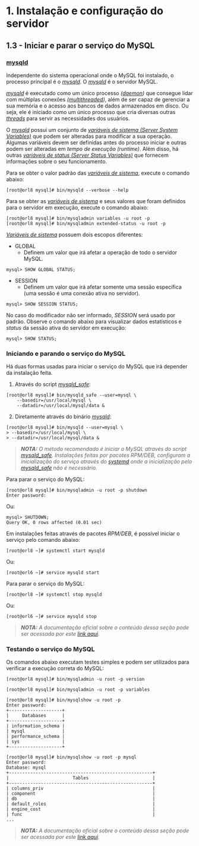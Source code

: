 # 1. Instalação e configuração do servidor

## 1.3 - Iniciar e parar o serviço do MySQL

### [mysqld](https://dev.mysql.com/doc/refman/8.0/en/mysqld.html)

Independente do sistema operacional onde o MySQL foi instalado, o processo principal é o _[mysqld](https://dev.mysql.com/doc/refman/8.0/en/mysqld.html)_. O _[mysqld](https://dev.mysql.com/doc/refman/8.0/en/mysqld.html)_ é o servidor MySQL.

_[mysqld](https://dev.mysql.com/doc/refman/8.0/en/mysqld.html)_ é executado como um único processo _([daemon](https://pt.wikipedia.org/wiki/Daemon_(computa%C3%A7%C3%A3o)))_ que consegue lidar com múltiplas conexões _([multithreaded](https://en.wikipedia.org/wiki/Multithreading_(computer_architecture)))_, além de ser capaz de gerenciar a sua memória e o acesso aos bancos de dados armazenados em disco. Ou seja, ele é iniciado como um único processo que cria diversas outras _[threads](https://pt.wikipedia.org/wiki/Thread_(computa%C3%A7%C3%A3o))_ para servir as necessidades dos usuários.

O _[mysqld](https://dev.mysql.com/doc/refman/8.0/en/mysqld.html)_ possui um conjunto de _[variáveis de sistema (Server System Variables)](https://dev.mysql.com/doc/refman/8.0/en/server-system-variable-reference.html)_ que podem ser alteradas para modificar a sua operação. Algumas variáveis devem ser definidas antes do processo iniciar e outras podem ser alteradas em _tempo de execução (runtime)_. Além disso, há outras _[variáveis de status (Server Status Variables)](https://dev.mysql.com/doc/refman/8.0/en/server-status-variable-reference.html)_ que fornecem informações sobre o seu funcionamento. 

Para se obter o valor padrão das _[variáveis de sistema](https://dev.mysql.com/doc/refman/8.0/en/server-system-variable-reference.html)_, execute o comando abaixo:

```
[root@orl8 mysql]# bin/mysqld --verbose --help
```

Para se obter as _[variáveis de sistema](https://dev.mysql.com/doc/refman/8.0/en/server-system-variable-reference.html)_ e seus valores que foram definidos para o servidor em execução, execute o comando abaixo:

```
[root@orl8 mysql]# bin/mysqladmin variables -u root -p
[root@orl8 mysql]# bin/mysqladmin extended-status -u root -p
```

_[Variáveis de sistema](https://dev.mysql.com/doc/refman/8.0/en/server-system-variable-reference.html)_ possuem dois escopos diferentes:

- GLOBAL
    - Definem um valor que irá afetar a operação de todo o servidor MySQL.

```
mysql> SHOW GLOBAL STATUS;
```

- SESSION
    - Definem um valor que irá afetar somente uma sessão específica (uma sessão é uma conexão ativa no servidor). 

```
mysql> SHOW SESSION STATUS;
```

No caso do modificador não ser informado, _SESSION_ será usado por padrão. Observe o comando abaixo para visualizar dados estatísticos e _status_ da sessão ativa do servidor em execução:

```
mysql> SHOW STATUS;
```

### Iniciando e parando o serviço do MySQL

Há duas formas usadas para iniciar o serviço do MySQL que irá depender da instalação feita. 

1. Através do script _[mysqld_safe](https://dev.mysql.com/doc/refman/8.0/en/mysqld-safe.html)_:

```
[root@orl8 mysql]# bin/mysqld_safe --user=mysql \
    --basedir=/usr/local/mysql \
    --datadir=/usr/local/mysql/data &
```

2. Diretamente através do binário _[mysqld](https://dev.mysql.com/doc/refman/8.0/en/mysqld.html)_:

```
[root@orl8 mysql]# bin/mysqld --user=mysql \
> --basedir=/usr/local/mysql \
> --datadir=/usr/local/mysql/data &
```

>_**__NOTA:__** O método recomendado é iniciar o MySQL através do script [mysqld_safe](https://dev.mysql.com/doc/refman/8.0/en/mysqld-safe.html). Instalações feitas por pacotes RPM/DEB, configuram a inicialização do serviço através do [systemd](https://dev.mysql.com/doc/refman/8.0/en/using-systemd.html) onde a inicialização pelo [mysqld_safe](https://dev.mysql.com/doc/refman/8.0/en/mysqld-safe.html) não é necessário._

Para parar o serviço do MySQL:

```
[root@orl8 mysql]# bin/mysqladmin -u root -p shutdown
Enter password:
```

Ou:

```
mysql> SHUTDOWN;
Query OK, 0 rows affected (0.01 sec)
```

Em instalações feitas através de pacotes _RPM/DEB_, é possível iniciar o serviço pelo comando abaixo:

```
[root@orl8 ~]# systemctl start mysqld
```

Ou:

```
[root@orl6 ~]# service mysqld start
``` 

Para parar o serviço do MySQL:

```
[root@orl8 ~]# systemctl stop mysqld
```

Ou:

```
[root@orl6 ~]# service mysqld stop
```

>_**__NOTA:__** A documentação oficial sobre o conteúdo dessa seção pode ser acessada por este [link aqui](https://dev.mysql.com/doc/refman/8.0/en/starting-server.html)._


### Testando o serviço do MySQL

Os comandos abaixo executam testes simples e podem ser utilizados para verificar a execução correta do MySQL:

```
[root@orl8 mysql]# bin/mysqladmin -u root -p version

[root@orl8 mysql]# bin/mysqladmin -u root -p variables
```

```
[root@orl8 mysql]# bin/mysqlshow -u root -p
Enter password:
+--------------------+
|     Databases      |
+--------------------+
| information_schema |
| mysql              |
| performance_schema |
| sys                |
+--------------------+
```

```
[root@orl8 mysql]# bin/mysqlshow -u root -p mysql
Enter password:
Database: mysql
+------------------------------------------------------+
|                        Tables                        |
+------------------------------------------------------+
| columns_priv                                         |
| component                                            |
| db                                                   |
| default_roles                                        |
| engine_cost                                          |
| func                                                 |
...
``` 

>_**__NOTA:__** A documentação oficial sobre o conteúdo dessa seção pode ser acessada por este [link aqui](https://dev.mysql.com/doc/refman/8.0/en/testing-server.html)._